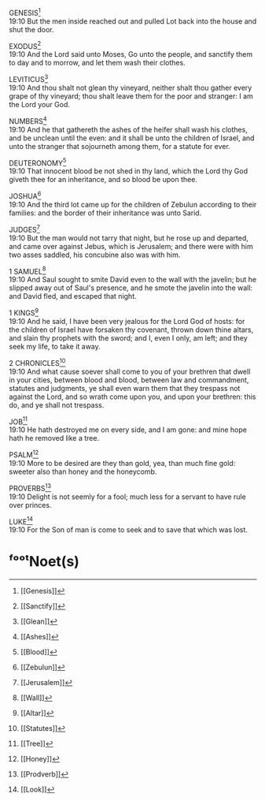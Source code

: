 

GENESIS[^door]  
19:10 But the men inside reached out and pulled Lot back into the house and shut the door.

EXODUS[^wash]  
19:10 And the Lord said unto Moses, Go unto the people, and sanctify them to day and to morrow, and let them wash their clothes.

LEVITICUS[^grape]  
19:10 And thou shalt not glean thy vineyard, neither shalt thou gather every grape of thy vineyard; thou shalt leave them for the poor and stranger: I am the Lord your God.

NUMBERS[^ashes]  
19:10 And he that gathereth the ashes of the heifer shall wash his clothes, and be unclean until the even: and it shall be unto the children of Israel, and unto the stranger that sojourneth among them, for a statute for ever.

DEUTERONOMY[^blood]  
19:10 That innocent blood be not shed in thy land, which the Lord thy God giveth thee for an inheritance, and so blood be upon thee.

JOSHUA[^lot]  
19:10 And the third lot came up for the children of Zebulun according to their families: and the border of their inheritance was unto Sarid.

JUDGES[^departed]  
19:10 But the man would not tarry that night, but he rose up and departed, and came over against Jebus, which is Jerusalem; and there were with him two asses saddled, his concubine also was with him.

1 SAMUEL[^javelin]  
19:10 And Saul sought to smite David even to the wall with the javelin; but he slipped away out of Saul's presence, and he smote the javelin into the wall: and David fled, and escaped that night.

1 KINGS[^jealous]  
19:10 And he said, I have been very jealous for the Lord God of hosts: for the children of Israel have forsaken thy covenant, thrown down thine altars, and slain thy prophets with the sword; and I, even I only, am left; and they seek my life, to take it away.

2 CHRONICLES[^trespass]  
19:10 And what cause soever shall come to you of your brethren that dwell in your cities, between blood and blood, between law and commandment, statutes and judgments, ye shall even warn them that they trespass not against the Lord, and so wrath come upon you, and upon your brethren: this do, and ye shall not trespass.

JOB[^hope]  
19:10 He hath destroyed me on every side, and I am gone: and mine hope hath he removed like a tree.

PSALM[^honeycomb]  
19:10 More to be desired are they than gold, yea, than much fine gold: sweeter also than honey and the honeycomb.

PROVERBS[^servant]  
19:10 Delight is not seemly for a fool; much less for a servant to have rule over princes.

LUKE[^lost]  
19:10 For the Son of man is come to seek and to save that which was lost.

# ᶠᵒᵒᵗNoet(s)

[^door]: [[Genesis]]
[^wash]: [[Sanctify]]
[^grape]: [[Glean]]
[^ashes]: [[Ashes]]
[^blood]: [[Blood]]
[^lot]: [[Zebulun]]
[^departed]: [[Jerusalem]]
[^javelin]: [[Wall]]
[^jealous]: [[Altar]]
[^trespass]: [[Statutes]]
[^hope]: [[Tree]]
[^honeycomb]: [[Honey]]
[^servant]: [[Prodverb]]
[^lost]: [[Look]]
